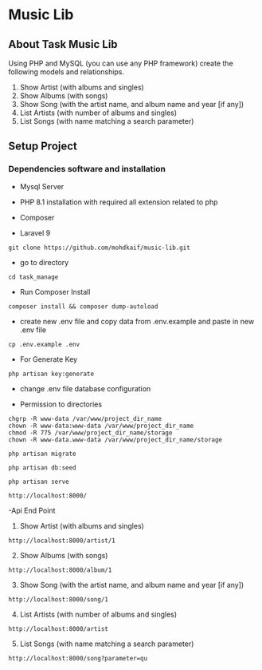 # Music Lib




## About Task Music Lib

Using PHP and MySQL (you can use any PHP framework) create the following models
and relationships.
1. Show Artist (with albums and singles)
2. Show Albums (with songs)
3. Show Song (with the artist name, and album name and year [if any])
4. List Artists (with number of albums and singles)
5. List Songs (with name matching a search parameter)


## Setup Project
### Dependencies software and installation


- Mysql Server

- PHP 8.1 installation with required all extension related to php

- Composer 
- Laravel 9

```
git clone https://github.com/mohdkaif/music-lib.git
```
- go to directory
```
cd task_manage
```
- Run Composer Install
```
composer install && composer dump-autoload
```
- create new .env file and copy data from .env.example and paste in new .env file

```
cp .env.example .env
```

- For Generate Key

```
php artisan key:generate
```
- change .env file database configuration

- Permission to directories
```
chgrp -R www-data /var/www/project_dir_name
chown -R www-data:www-data /var/www/project_dir_name
chmod -R 775 /var/www/project_dir_name/storage
chown -R www-data.www-data /var/www/project_dir_name/storage
```

```
php artisan migrate 
```

```
php artisan db:seed 
```

```
php artisan serve

```
```
http://localhost:8000/
```

-Api End Point

1. Show Artist (with albums and singles)

```
http://localhost:8000/artist/1
```

2. Show Albums (with songs)

```
http://localhost:8000/album/1
```

3. Show Song (with the artist name, and album name and year [if any])

```
http://localhost:8000/song/1
```
4. List Artists (with number of albums and singles)

```
http://localhost:8000/artist
```
5. List Songs (with name matching a search parameter)

```
http://localhost:8000/song?parameter=qu
```
